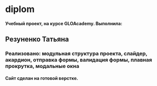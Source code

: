 # diplom 
<h4>Учебный проект, на курсе GLOAcademy. Выполнила:</h4>
<h2>Резуненко Татьяна</h2>
<h3>Реализовано: модульная структура проекта, слайдер, акардион, отправка формы, валидация формы, плавная прокрутка, модальные окна</h3>
<h4>Сайт сделан на готовой верстке.</h4>
